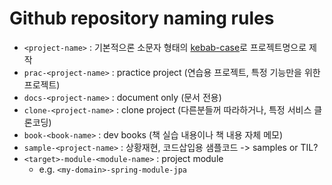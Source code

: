# Github repository naming rules

- `<project-name>` : 기본적으론 소문자 형태의 [kebab-case](https://en.wiktionary.org/wiki/kebab_case)로 프로젝트명으로 제작
- `prac-<project-name>` : practice project (연습용 프로젝트, 특정 기능만을 위한 프로젝트)
- `docs-<project-name>` : document only (문서 전용)
- `clone-<project-name>` : clone project (다른분들꺼 따라하거나, 특정 서비스 클론코딩)
- `book-<book-name>` : dev books (책 실습 내용이나 책 내용 자체 메모)
- `sample-<project-name>` : 상황재현, 코드삽입용 샘플코드 -> samples or TIL?
- `<target>-module-<module-name>` : project module
    - e.g. `<my-domain>-spring-module-jpa`

<!-- - `course-<course-name>` : dev courses (강의 실습 내용이나 강의 내용 자체 메모) -->
<!-- - `toy-<project-name>` : toy only (장난감으로 만들어본 프로젝트) -->
